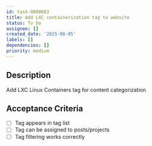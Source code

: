 ```yaml
---
id: task-0000683
title: Add LXC containerization tag to website
status: To Do
assignee: []
created_date: '2025-08-05'
labels: []
dependencies: []
priority: medium
---
```


## Description

Add LXC Linux Containers tag for content categorization

## Acceptance Criteria

- [ ] Tag appears in tag list
- [ ] Tag can be assigned to posts/projects
- [ ] Tag filtering works correctly
